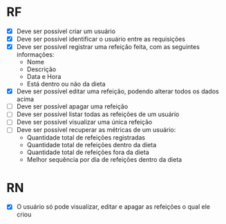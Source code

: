 # RF

- [X] Deve ser possível criar um usuário 
- [X] Deve ser possível identificar o usuário entre as requisições
- [X] Deve ser possível registrar uma refeição feita, com as seguintes informações: 
  - Nome
  - Descrição
  - Data e Hora
  - Está dentro ou não da dieta
- [X] Deve ser possível editar uma refeição, podendo alterar todos os dados acima
- [ ] Deve ser possível apagar uma refeição
- [ ] Deve ser possível listar todas as refeições de um usuário
- [ ] Deve ser possível visualizar uma única refeição
- [ ] Deve ser possível recuperar as métricas de um usuário:
  - Quantidade total de refeições registradas
  - Quantidade total de refeições dentro da dieta
  - Quantidade total de refeições fora da dieta
  - Melhor sequência por dia de refeições dentro da dieta

# RN

- [X] O usuário só pode visualizar, editar e apagar as refeições o qual ele criou